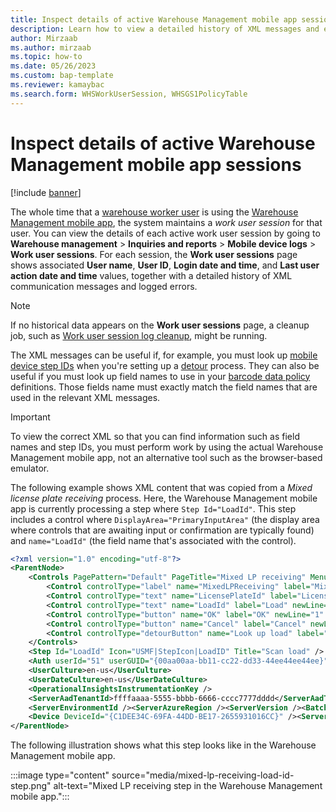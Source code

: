 ```yaml
---
title: Inspect details of active Warehouse Management mobile app sessions
description: Learn how to view a detailed history of XML messages and errors that are associated with all active Warehouse Management mobile app sessions.
author: Mirzaab
ms.author: mirzaab
ms.topic: how-to
ms.date: 05/26/2023
ms.custom: bap-template
ms.reviewer: kamaybac
ms.search.form: WHSWorkUserSession, WHSGS1PolicyTable
---
```


# Inspect details of active Warehouse Management mobile app sessions

[!include [banner](../includes/banner.md)]

The whole time that a [warehouse worker user](manage-warehouse-workers.md) is using the [Warehouse Management mobile app](install-configure-warehouse-management-app.md), the system maintains a *work user session* for that user. You can view the details of each active work user session by going to **Warehouse management** \> **Inquiries and reports** \> **Mobile device logs** \> **Work user sessions**. For each session, the **Work user sessions** page shows associated **User name**, **User ID**, **Login date and time**, and **Last user action date and time** values, together with a detailed history of XML communication messages and logged errors.

> [!NOTE]
> If no historical data appears on the **Work user sessions** page, a cleanup job, such as [Work user session log cleanup](../../fin-ops-core/dev-itpro/sysadmin/cleanuproutines.md#warehouse-management), might be running.

The XML messages can be useful if, for example, you must look up [mobile device step IDs](mobile-app-titles-instructions.md) when you're setting up a [detour](warehouse-app-detours.md) process. They can also be useful if you must look up field names to use in your [barcode data policy](gs1-barcodes.md#policies-for-menus) definitions. Those fields name must exactly match the field names that are used in the relevant XML messages.

> [!IMPORTANT]
> To view the correct XML so that you can find information such as field names and step IDs, you must perform work by using the actual Warehouse Management mobile app, not an alternative tool such as the browser-based emulator.

The following example shows XML content that was copied from a *Mixed license plate receiving* process. Here, the Warehouse Management mobile app is currently processing a step where `Step Id="LoadId"`. This step includes a control where `DisplayArea="PrimaryInputArea"` (the display area where controls that are awaiting input or confirmation are typically found) and `name="LoadId"` (the field name that's associated with the control).

``` XML
<?xml version="1.0" encoding="utf-8"?>
<ParentNode>
    <Controls PagePattern="Default" PageTitle="Mixed LP receiving" MenuItemName="Mixed LP receiving">
        <Control controlType="label" name="MixedLPReceiving" label="Mixed LP receiving" newLine="1" data="" type="Undefined" length="-1" error="0" defaultButton="0" enabled="1" selected="" color="#000000" Status="1" NumDecimals="-1" DisplayArea="SubHeaderArea" PreferredInputMode="" PreferredInputType="" DisplayPriority="0" DisplaySubPriority="0" DataSequence="3" AttachedTo="" InstructionControl="" Footer1="" Footer2="" InputType="16806" />
        <Control controlType="text" name="LicensePlateId" label="License plate" newLine="1" data="LP33" type="String" length="25" error="0" defaultButton="0" enabled="0" selected="" color="#000000" Status="1" NumDecimals="-1" DisplayArea="InfoAndSecondaryInputArea" PreferredInputMode="Scanning" PreferredInputType="Alpha" DisplayPriority="50" DisplaySubPriority="22" DataSequence="4" AttachedTo="" InstructionControl="" Footer1="" Footer2="" InputType="2694" />
        <Control controlType="text" name="LoadId" label="Load" newLine="1" data="" type="String" length="20" error="0" defaultButton="0" enabled="1" selected="" color="#000000" Status="1" NumDecimals="-1" DisplayArea="PrimaryInputArea" PreferredInputMode="Scanning" PreferredInputType="Alpha" DisplayPriority="70" DisplaySubPriority="11" DataSequence="5" AttachedTo="" InstructionControl="" Footer1="" Footer2="" InputType="14265" />
        <Control controlType="button" name="OK" label="OK" newLine="1" data="" Icon="USMF|ActionIcon|OK" type="Undefined" length="-1" error="0" defaultButton="1" enabled="1" selected="" color="#000000" Status="1" NumDecimals="-1" DisplayArea="PrimaryActionArea" PreferredInputMode="" PreferredInputType="" DisplayPriority="0" DisplaySubPriority="0" DataSequence="6" AttachedTo="" InstructionControl="" Footer1="" Footer2="" InputType="16806" />
        <Control controlType="button" name="Cancel" label="Cancel" newLine="1" data="" Icon="USMF|ActionIcon|Cancel" type="Undefined" length="-1" error="0" defaultButton="0" enabled="1" selected="" color="#000000" Status="1" NumDecimals="-1" DisplayArea="" PreferredInputMode="" PreferredInputType="" DisplayPriority="0" DisplaySubPriority="0" DataSequence="7" AttachedTo="" InstructionControl="" Footer1="" Footer2="" InputType="16806" />
        <Control controlType="detourButton" name="Look up load" label="Look up load" newLine="1" data="" Icon="USMF|MenuIcon|GenericDataInquiry" type="16806" length="0" error="0" defaultButton="0" enabled="1" selected="" color="0" Status="0" NumDecimals="-1" DisplayArea="" PreferredInputMode="" PreferredInputType="" DisplayPriority="0" DisplaySubPriority="0" DataSequence="8" AttachedTo="" InstructionControl="" Footer1="" Footer2="" InputType="0" />
    </Controls>
    <Step Id="LoadId" Icon="USMF|StepIcon|LoadID" Title="Scan load" />
    <Auth userId="51" userGUID="{00aa00aa-bb11-cc22-dd33-44ee44ee44ee}" sessionId="{XXXXXXXX-XXXX-XXXX-XXXX-XXXXXXXXXXXX}" />
    <UserCulture>en-us</UserCulture>
    <UserDateCulture>en-us</UserDateCulture>
    <OperationalInsightsInstrumentationKey />
    <ServerAadTenantId>ffffaaaa-5555-bbbb-6666-cccc7777dddd</ServerAadTenantId>
    <ServerEnvironmentId /><ServerAzureRegion /><ServerVersion /><BatchFlightsEnabled />
    <Device DeviceId="{C1DEE34C-69FA-44DD-BE17-2655931016CC}" /><ServerActivity ServerActivityId="{B2AAD7A2-7674-0006-E259-ABB27476D901}" />
</ParentNode>
```

The following illustration shows what this step looks like in the Warehouse Management mobile app.

:::image type="content" source="media/mixed-lp-receiving-load-id-step.png" alt-text="Mixed LP receiving step in the Warehouse Management mobile app.":::
